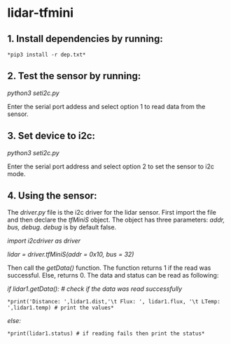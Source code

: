 # lidar-tfmini

## 1. Install dependencies by running: 

```
*pip3 install -r dep.txt*
```

## 2. Test the sensor by running:

*python3 seti2c.py*


Enter the serial port addess and select option 1 to read data from the sensor.

## 3. Set device to i2c:

*python3 seti2c.py*


Enter the serial port address and select option 2 to set the sensor to i2c mode.


## 4. Using the sensor:
The *driver.py* file is the i2c driver for the lidar sensor. First import the file and then declare the *tfMiniS* object. The object has three parameters: *addr, bus, debug*. *debug* is by default false.


*import i2cdriver as driver*

*lidar = driver.tfMiniS(addr = 0x10, bus = 32)*


Then call the *getData()* function. The function returns 1 if the read was successful. Else, returns 0. The data and status can be read as following:


*if lidar1.getData(): # check if the data was read successfully*

    *print('Distance: ',lidar1.dist,'\t Flux: ', lidar1.flux, '\t LTemp: ',lidar1.temp) # print the values*
    
*else:*

    *print(lidar1.status) # if reading fails then print the status*
